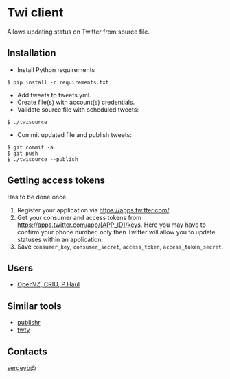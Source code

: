Twi client
==========

Allows updating status on Twitter from source file.

## Installation

- Install Python requirements

```
$ pip install -r requirements.txt
```

- Add tweets to tweets.yml.
- Create file(s) with account(s) credentials.
- Validate source file with scheduled tweets:

```
$ ./twisource
```

- Commit updated file and publish tweets:

```
$ git commit -a
$ git push
$ ./twisource --publish
```

## Getting access tokens

Has to be done once.

1. Register your application via <https://apps.twitter.com/>.
2. Get your consumer and access tokens from
   <https://apps.twitter.com/app/[APP_ID]/keys>.
   Here you may have to confirm your phone number, only then Twitter will allow
   you to update statuses within an application.
3. Save `consumer_key`, `consumer_secret`, `access_token`,
   `access_token_secret`.

## Users

- [OpenVZ, CRIU, P.Haul](https://github.com/ligurio/openvz-smm)

## Similar tools

- [publishr](https://github.com/vti/publishr)
- [twty](https://github.com/mattn/twty)

## Contacts

[sergeyb@](https://twitter.com/estet)
